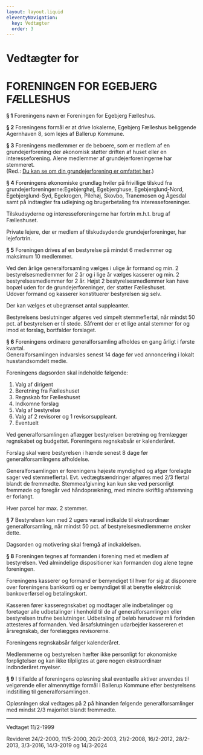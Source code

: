 ```yaml
---
layout: layout.liquid
eleventyNavigation:
  key: Vedtægter
  order: 3
---
```

# Vedtægter for #
# FORENINGEN FOR EGEBJERG FÆLLESHUS

**§ 1**
Foreningens navn er Foreningen for Egebjerg Fælleshus.

**§ 2**
Foreningens formål er at drive lokalerne, Egebjerg Fælleshus beliggende Agernhaven 8, som lejes af Ballerup Kommune.

**§ 3**
Foreningens medlemmer er de beboere, som er medlem af en grundejerforening der økonomisk støtter driften af huset eller en interesseforening. Alene medlemmer af grundejerforeningerne har stemmeret.  
(Red.: [Du kan se om din grundejerforening er omfattet her](/grundejerforeninger).)

**§ 4**
Foreningens økonomiske grundlag hviler på frivillige tilskud fra grundejerforeningerne:Egebjerghøj, Egebjerghuse, Egebjerglund-Nord, Egebjerglund-Syd, Egekrogen, Pilehøj, Skovbo, Tranemosen og Ågesdal samt på indtægter fra udlejning og brugerbetaling fra interesseforeninger.

Tilskudsyderne og interesseforeningerne har fortrin m.h.t. brug af Fælleshuset.

Private lejere, der er medlem af tilskudsydende grundejerforeninger, har lejefortrin.

**§ 5**
Foreningen drives af en bestyrelse på mindst 6 medlemmer og maksimum 10 medlemmer.

Ved den årlige generalforsamling vælges i ulige år formand og min. 2 bestyrelsesmedlemmer for 2 år og i lige år vælges kasserer og min. 2 bestyrelsesmedlemmer for 2 år. Højst 2 bestyrelsesmedlemmer kan have bopæl uden for de grundejerforeninger, der støtter Fælleshuset.  
Udover formand og kasserer konstituerer bestyrelsen sig selv.

Der kan vælges et ubegrænset antal suppleanter.

Bestyrelsens beslutninger afgøres ved simpelt stemmeflertal, når mindst 50 pct. af bestyrelsen er til stede. Såfremt der er et lige antal stemmer for og imod et forslag, bortfalder forslaget.

**§ 6**
Foreningens ordinære generalforsamling afholdes en gang årligt i første kvartal.  
Generalforsamlingen indvarsles senest 14 dage før ved annoncering i lokalt husstandsomdelt medie.

Foreningens dagsorden skal indeholde følgende:
1. Valg af dirigent
1. Beretning fra Fælleshuset
1. Regnskab for Fælleshuset
1. Indkomne forslag
1. Valg af bestyrelse
1. Valg af 2 revisorer og 1 revisorsuppleant.       
1. Eventuelt

Ved generalforsamlingen aflægger bestyrelsen beretning og fremlægger regnskabet og budgettet. Foreningens regnskabsår er kalenderåret.

Forslag skal være bestyrelsen i hænde senest 8 dage før generalforsamlingens afholdelse.

Generalforsamlingen er foreningens højeste myndighed og afgør forelagte sager ved stemmeflertal. Evt. vedtægtsændringer afgøres med 2/3 flertal blandt de fremmødte. Stemmeafgivning kan kun ske ved personligt fremmøde og foregår ved håndoprækning, med mindre skriftlig afstemning er forlangt.

Hver parcel har max. 2 stemmer.

**§ 7**
Bestyrelsen kan med 2  ugers varsel indkalde til ekstraordinær  generalforsamling, når mindst 50 pct. af bestyrelsesmedlemmerne ønsker dette.

Dagsorden og motivering skal fremgå af indkaldelsen.

**§ 8**
Foreningen tegnes af formanden i forening med et medlem af bestyrelsen. Ved almindelige dispositioner kan formanden dog alene tegne foreningen.

Foreningens kasserer og formand er bemyndiget til hver for sig at disponere over foreningens bankkonti og er bemyndiget til at benytte elektronisk bankoverførsel og betalingskort.

Kasseren fører kasseregnskabet og modtager alle indbetalinger og foretager alle udbetalinger i henhold til de af generalforsamlingen eller bestyrelsen trufne beslutninger. Udbetaling af beløb herudover må forinden attesteres af formanden. Ved årsafslutningen udarbejder kassereren et årsregnskab, der forelægges revisorerne.

Foreningens regnskabsår følger kalenderåret.

Medlemmerne og bestyrelsen hæfter ikke personligt for økonomiske forpligtelser og kan ikke tilpligtes at gøre nogen ekstraordinær indbnderåret.rnyelser.   

**§ 9**
I tilfælde af foreningens opløsning skal eventuelle aktiver anvendes til velgørende eller almennyttige formål i Ballerup Kommune efter bestyrelsens indstilling til generalforsamlingen.

Opløsningen skal vedtages på 2 på hinanden følgende generalforsamlinger med mindst 2/3 majoritet blandt fremmødte.


---

Vedtaget 11/2-1999 

Revideret 24/2-2000, 11/5-2000, 20/2-2003, 21/2-2008, 16/2-2012, 28/2-2013, 3/3-2016, 14/3-2019 og 14/3-2024